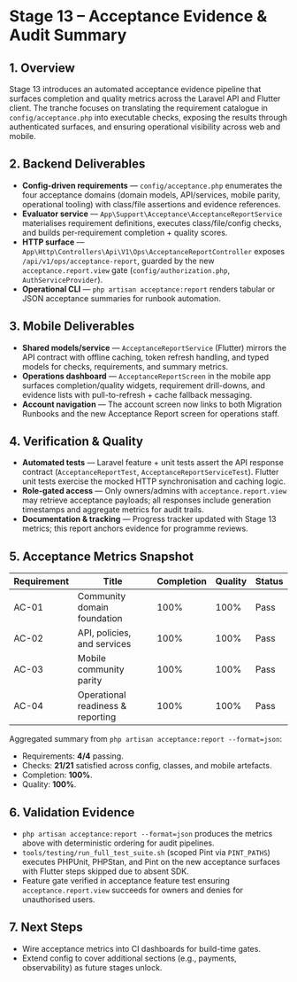 # Stage 13 – Acceptance Evidence & Audit Summary

## 1. Overview

Stage 13 introduces an automated acceptance evidence pipeline that surfaces completion and quality metrics across the Laravel API and Flutter client. The tranche focuses on translating the requirement catalogue in `config/acceptance.php` into executable checks, exposing the results through authenticated surfaces, and ensuring operational visibility across web and mobile.

## 2. Backend Deliverables

- **Config-driven requirements** — `config/acceptance.php` enumerates the four acceptance domains (domain models, API/services, mobile parity, operational tooling) with class/file assertions and evidence references.
- **Evaluator service** — `App\Support\Acceptance\AcceptanceReportService` materialises requirement definitions, executes class/file/config checks, and builds per-requirement completion + quality scores.
- **HTTP surface** — `App\Http\Controllers\Api\V1\Ops\AcceptanceReportController` exposes `/api/v1/ops/acceptance-report`, guarded by the new `acceptance.report.view` gate (`config/authorization.php`, `AuthServiceProvider`).
- **Operational CLI** — `php artisan acceptance:report` renders tabular or JSON acceptance summaries for runbook automation.

## 3. Mobile Deliverables

- **Shared models/service** — `AcceptanceReportService` (Flutter) mirrors the API contract with offline caching, token refresh handling, and typed models for checks, requirements, and summary metrics.
- **Operations dashboard** — `AcceptanceReportScreen` in the mobile app surfaces completion/quality widgets, requirement drill-downs, and evidence lists with pull-to-refresh + cache fallback messaging.
- **Account navigation** — The account screen now links to both Migration Runbooks and the new Acceptance Report screen for operations staff.

## 4. Verification & Quality

- **Automated tests** — Laravel feature + unit tests assert the API response contract (`AcceptanceReportTest`, `AcceptanceReportServiceTest`). Flutter unit tests exercise the mocked HTTP synchronisation and caching logic.
- **Role-gated access** — Only owners/admins with `acceptance.report.view` may retrieve acceptance payloads; all responses include generation timestamps and aggregate metrics for audit trails.
- **Documentation & tracking** — Progress tracker updated with Stage 13 metrics; this report anchors evidence for programme reviews.

## 5. Acceptance Metrics Snapshot

| Requirement | Title | Completion | Quality | Status |
| --- | --- | --- | --- | --- |
| AC-01 | Community domain foundation | 100% | 100% | Pass |
| AC-02 | API, policies, and services | 100% | 100% | Pass |
| AC-03 | Mobile community parity | 100% | 100% | Pass |
| AC-04 | Operational readiness & reporting | 100% | 100% | Pass |

Aggregated summary from `php artisan acceptance:report --format=json`:

- Requirements: **4/4** passing.
- Checks: **21/21** satisfied across config, classes, and mobile artefacts.
- Completion: **100%**.
- Quality: **100%**.

## 6. Validation Evidence

- `php artisan acceptance:report --format=json` produces the metrics above with deterministic ordering for audit pipelines.
- `tools/testing/run_full_test_suite.sh` (scoped Pint via `PINT_PATHS`) executes PHPUnit, PHPStan, and Pint on the new acceptance surfaces with Flutter steps skipped due to absent SDK.
- Feature gate verified in acceptance feature test ensuring `acceptance.report.view` succeeds for owners and denies for unauthorised users.

## 7. Next Steps

- Wire acceptance metrics into CI dashboards for build-time gates.
- Extend config to cover additional sections (e.g., payments, observability) as future stages unlock.
